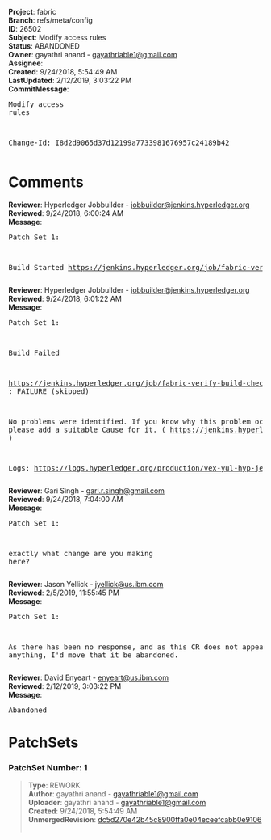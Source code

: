 <strong>Project</strong>: fabric<br><strong>Branch</strong>: refs/meta/config<br><strong>ID</strong>: 26502<br><strong>Subject</strong>: Modify access rules<br><strong>Status</strong>: ABANDONED<br><strong>Owner</strong>: gayathri anand - gayathriable1@gmail.com<br><strong>Assignee</strong>:<br><strong>Created</strong>: 9/24/2018, 5:54:49 AM<br><strong>LastUpdated</strong>: 2/12/2019, 3:03:22 PM<br><strong>CommitMessage</strong>:<br><pre>Modify access rules

Change-Id: I8d2d9065d37d12199a7733981676957c24189b42
</pre><h1>Comments</h1><strong>Reviewer</strong>: Hyperledger Jobbuilder - jobbuilder@jenkins.hyperledger.org<br><strong>Reviewed</strong>: 9/24/2018, 6:00:24 AM<br><strong>Message</strong>: <pre>Patch Set 1:

Build Started https://jenkins.hyperledger.org/job/fabric-verify-build-checks-x86_64/5556/</pre><strong>Reviewer</strong>: Hyperledger Jobbuilder - jobbuilder@jenkins.hyperledger.org<br><strong>Reviewed</strong>: 9/24/2018, 6:01:22 AM<br><strong>Message</strong>: <pre>Patch Set 1:

Build Failed 

https://jenkins.hyperledger.org/job/fabric-verify-build-checks-x86_64/5556/ : FAILURE (skipped)

No problems were identified. If you know why this problem occurred, please add a suitable Cause for it. ( https://jenkins.hyperledger.org/job/fabric-verify-build-checks-x86_64/5556/ )

Logs: https://logs.hyperledger.org/production/vex-yul-hyp-jenkins-3/fabric-verify-build-checks-x86_64/5556</pre><strong>Reviewer</strong>: Gari Singh - gari.r.singh@gmail.com<br><strong>Reviewed</strong>: 9/24/2018, 7:04:00 AM<br><strong>Message</strong>: <pre>Patch Set 1:

exactly what change are you making here?</pre><strong>Reviewer</strong>: Jason Yellick - jyellick@us.ibm.com<br><strong>Reviewed</strong>: 2/5/2019, 11:55:45 PM<br><strong>Message</strong>: <pre>Patch Set 1:

As there has been no response, and as this CR does not appear to do anything, I'd move that it be abandoned.</pre><strong>Reviewer</strong>: David Enyeart - enyeart@us.ibm.com<br><strong>Reviewed</strong>: 2/12/2019, 3:03:22 PM<br><strong>Message</strong>: <pre>Abandoned</pre><h1>PatchSets</h1><h3>PatchSet Number: 1</h3><blockquote><strong>Type</strong>: REWORK<br><strong>Author</strong>: gayathri anand - gayathriable1@gmail.com<br><strong>Uploader</strong>: gayathri anand - gayathriable1@gmail.com<br><strong>Created</strong>: 9/24/2018, 5:54:49 AM<br><strong>UnmergedRevision</strong>: [dc5d270e42b45c8900ffa0e04eceefcabb0e9106](https://github.com/hyperledger-gerrit-archive/fabric/commit/dc5d270e42b45c8900ffa0e04eceefcabb0e9106)<br><br></blockquote>